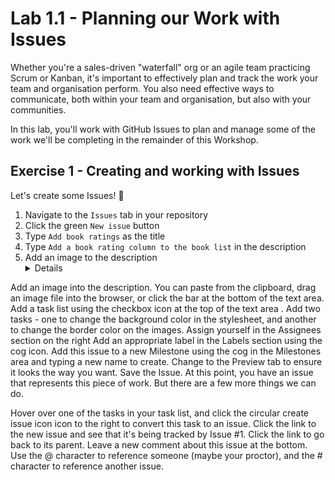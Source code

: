 # Lab 1.1 - Planning our Work with Issues

Whether you're a sales-driven "waterfall" org or an agile team practicing Scrum or Kanban, it's important to effectively plan and track the work your team and organisation perform. You also need effective ways to communicate, both within your team and organisation, but also with your communities.

In this lab, you'll work with GitHub Issues to plan and manage some of the work we'll be completing in the remainder of this Workshop.

## Exercise 1 - Creating and working with Issues

Let's create some Issues! 📃

1. Navigate to the `Issues` tab in your repository
2. Click the green `New issue` button
3. Type `Add book ratings` as the title
4. Type `Add a book rating column to the book list` in the description
5. Add an image to the description
    <details markdown=1>
        - To add an image, you can paste from the clipboard, drag an image file into the browser, or click the bar at the bottom of the text area.
        - For this Issue, use the following image:
        ![image of the book list](images/rating-image-small.png)
    </details>
Add an image into the description. You can paste from the clipboard, drag an image file into the browser, or click the bar at the bottom of the text area.
Add a task list using the checkbox icon at the top of the text area . Add two tasks - one to change the background color in the stylesheet, and another to change the border color on the images.
Assign yourself in the Assignees section on the right
Add an appropriate label in the Labels section using the cog icon.
Add this issue to a new Milestone using the cog in the Milestones area and typing a new name to create.
Change to the Preview tab to ensure it looks the way you want.
Save the Issue.
At this point, you have an issue that represents this piece of work. But there are a few more things we can do.

Hover over one of the tasks in your task list, and click the circular create issue icon icon to the right to convert this task to an issue.
Click the link to the new issue and see that it's being tracked by Issue #1. Click the link to go back to its parent.
Leave a new comment about this issue at the bottom. Use the @ character to reference someone (maybe your proctor), and the # character to reference another issue.